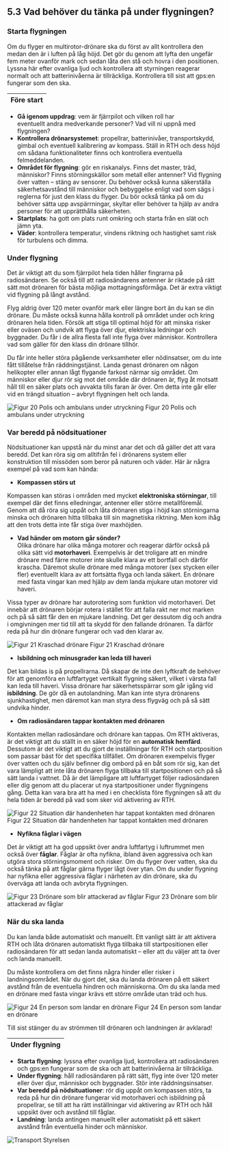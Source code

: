 ## 5.3 Vad behöver du tänka på under flygningen?

### Starta flygningen

Om du flyger en multirotor-drönare ska du först av allt kontrollera den medan den är i luften på låg höjd. Det gör du genom att lyfta den ungefär fem meter ovanför mark och sedan låta den stå och hovra i den positionen. Lyssna här efter ovanliga ljud och kontrollera att styrningen reagerar normalt och att batterinivåerna är tillräckliga. Kontrollera till sist att gps:en fungerar som den ska.

| Före start |
|---|
* **Gå igenom uppdrag**: vem är fjärrpilot och vilken roll har  
eventuellt andra medverkande personer? Vad vill ni uppnå med flygningen?
* **Kontrollera drönarsystemet**: propellrar, batterinivåer, transportskydd, gimbal och eventuell kalibrering av kompass. Ställ in RTH och dess höjd om sådana funktionaliteter finns och kontrollera eventuella felmeddelanden.
* **Området för flygning**: gör en riskanalys. Finns det master, träd, människor? Finns störningskällor som metall eller antenner? Vid flygning över vatten – stäng av sensorer. Du behöver också kunna säkerställa säkerhetsavstånd till människor och bebyggelse enligt vad som sägs i reglerna för just den klass du flyger. Du bör också tänka på om du behöver sätta upp avspärrningar, skyltar eller behöver ta hjälp av andra personer för att upprätthålla säkerheten.
* **Startplats**: ha gott om plats runt omkring och starta från en slät och jämn yta.
* **Väder**: kontrollera temperatur, vindens riktning och hastighet samt risk för turbulens och dimma.

### Under flygning

Det är viktigt att du som fjärrpilot hela tiden håller fingrarna på radiosändaren. Se också till att radiosändarens antenner är riktade på rätt sätt mot drönaren för bästa möjliga mottagningsförmåga. Det är extra viktigt vid flygning på långt avstånd.

Flyg aldrig över 120 meter ovanför mark eller längre bort än du kan se din drönare. Du måste också kunna hålla kontroll på området under och kring drönaren hela tiden. Försök att stiga till optimal höjd för att minska risker eller oväsen och undvik att flyga över djur, elektriska ledningar och byggnader. Du får i de allra flesta fall inte flyga över människor. Kontrollera vad som gäller för den klass din drönare tillhör.

Du får inte heller störa pågående verksamheter eller nödinsatser, om du inte fått tillåtelse från räddningstjänst. Landa genast drönaren om någon helikopter eller annan lågt flygande farkost närmar sig området. Om människor eller djur rör sig mot det område där drönaren är, flyg åt motsatt håll till en säker plats och avvakta tills faran är över. Om detta inte går eller vid en trängd situation – avbryt flygningen helt och landa.

![Figur 20 Polis och ambulans under utryckning](./A1A3_SE-sv/Figur_020.png)
Figur 20 Polis och ambulans under utryckning

### Var beredd på nödsituationer

Nödsituationer kan uppstå när du minst anar det och då gäller det att vara beredd. Det kan röra sig om alltifrån fel i drönarens system eller konstruktion till missöden som beror på naturen och väder. Här är några exempel på vad som kan hända:

* **Kompassen störs ut**  

Kompassen kan störas i områden med mycket **elektroniska störningar**, till exempel där det finns elledningar, antenner eller större metallföremål. Genom att då röra sig uppåt och låta drönaren stiga i höjd kan störningarna minska och drönaren hitta tillbaka till sin magnetiska riktning. Men kom ihåg att den trots detta inte får stiga över maxhöjden.

* **Vad händer om motorn går sönder?**  
Olika drönare har olika många motorer och reagerar därför också på olika sätt vid **motorhaveri**. Exempelvis är det troligare att en mindre drönare med färre motorer inte skulle klara av ett bortfall och därför krascha. Däremot skulle drönare med många motorer (sex stycken eller fler) eventuellt klara av att fortsätta flyga och landa säkert. En drönare med fasta vingar kan med hjälp av dem landa mjukare utan motorer vid haveri.  

Vissa typer av drönare har autorotering som funktion vid motorhaveri. Det innebär att drönaren börjar rotera i stället för att falla rakt ner mot marken och på så sätt får den en mjukare landning. Det ger dessutom dig och andra i omgivningen mer tid till att ta skydd för den fallande drönaren. Ta därför reda på hur din drönare fungerar och vad den klarar av.

![Figur 21 Kraschad drönare](./A1A3_SE-sv/Figur_021.png)
Figur 21 Kraschad drönare

* **Isbildning och minusgrader kan leda till haveri**  

Det kan bildas is på propellrarna. Då skapar de inte den lyftkraft de behöver för att genomföra en luftfartyget vertikalt flygning säkert, vilket i värsta fall kan leda till haveri. Vissa drönare har säkerhetsspärrar som går igång vid **isbildning**. De gör då en autolandning. Man kan inte styra drönarens sjunkhastighet, men däremot kan man styra dess flygväg och på så sätt undvika hinder.

* **Om radiosändaren tappar kontakten med drönaren**  

Kontakten mellan radiosändare och drönare kan tappas. Om RTH aktiveras, är det viktigt att du ställt in en säker höjd för en **automatisk hemfärd**.  
Dessutom är det viktigt att du gjort de inställningar för RTH och startposition som passar bäst för det specifika tillfället. Om drönaren exempelvis flyger över vatten och du själv befinner dig ombord på en båt som rör sig, kan det vara lämpligt att inte låta drönaren flyga tillbaka till startpositionen och på så sätt landa i vattnet. Då är det lämpligare att luftfartyget följer radiosändaren eller dig genom att du placerar ut nya startpositioner under flygningens gång. Detta kan vara bra att ha med i en checklista före flygningen så att du hela tiden är beredd på vad som sker vid aktivering av RTH.

![Figur 22 Situation där handenheten har tappat kontakten med drönaren](./A1A3_SE-sv/Figur_022.png)
Figur 22 Situation där handenheten har tappat kontakten med drönaren

* **Nyfikna fåglar i vägen**

Det är viktigt att ha god uppsikt över andra luftfartyg i luftrummet men också över **fåglar**. Fåglar är ofta nyfikna, ibland även aggressiva och kan utgöra stora störningsmoment och risker. Om du flyger över vatten, ska du också tänka på att fåglar gärna flyger lågt över ytan. Om du under flygning har nyfikna eller aggressiva fåglar i närheten av din drönare, ska du överväga att landa och avbryta flygningen.

![Figur 23 Drönare som blir attackerad av fåglar](./A1A3_SE-sv/Figur_023.png)
Figur 23 Drönare som blir attackerad av fåglar

### När du ska landa

Du kan landa både automatiskt och manuellt. Ett vanligt sätt är att aktivera RTH och låta drönaren automatiskt flyga tillbaka till startpositionen eller radiosändaren för att sedan landa automatiskt – eller att du väljer att ta över och landa manuellt.

Du måste kontrollera om det finns några hinder eller risker i landningsområdet. När du gjort det, ska du landa drönaren på ett säkert avstånd från de eventuella hindren och människorna. Om du ska landa med en drönare med fasta vingar krävs ett större område utan träd och hus.

![Figur 24 En person som landar en drönare](./A1A3_SE-sv/Figur_024.png)
Figur 24 En person som landar en drönare

Till sist stänger du av strömmen till drönaren och landningen är avklarad!

| Under flygning|
|---|
* **Starta flygning**: lyssna efter ovanliga ljud, kontrollera att radiosändaren och gps:en fungerar som de ska och att batterinivåerna är tillräckliga.
* **Under flygning**: håll radiosändaren på rätt sätt, flyg inte över 120 meter eller över djur, människor och byggnader. Stör inte räddningsinsatser.
* **Var beredd på nödsituationer**: rör dig uppåt om kompassen störs, ta reda på hur din drönare fungerar vid motorhaveri och isbildning på propellrar, se till att ha rätt inställningar vid aktivering av RTH och håll uppsikt över och avstånd till fåglar.
* **Landning**: landa antingen manuellt eller automatiskt på ett säkert avstånd från eventuella hinder och människor.

![Transport Styrelsen](./images/Logga.png)
